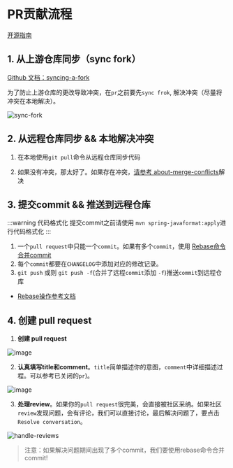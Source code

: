 # PR贡献流程
[开源指南](https://docs.github.com/zh/pull-requests)

## 1. 从上游仓库同步（sync fork）

[Github 文档：syncing-a-fork](https://docs.github.com/zh/pull-requests/collaborating-with-pull-requests/working-with-forks/syncing-a-fork) 

为了防止上游仓库的更改导致冲突，在`pr`之前要先`sync frok`, 解决冲突（尽量将冲突在本地解决）。

![sync-fork](/assets/sync-fork.png)


## 2. 从远程仓库同步 && 本地解决冲突
1. 在本地使用`git pull`命令从远程仓库同步代码

2. 如果没有冲突，那太好了。如果存在冲突，[请参考 about-merge-conflicts](https://docs.github.com/zh/pull-requests/collaborating-with-pull-requests/addressing-merge-conflicts/about-merge-conflicts)解决

## 3. 提交commit && 推送到远程仓库

:::warning 代码格式化
提交commit之前请使用 `mvn spring-javaformat:apply`进行代码格式化
:::

1. 一个`pull request`中只能一个`commit`。如果有多个`commit`，使用 [Rebase命令合并commit](rebase-option.md)
2. 每个`commit`都要在`CHANGELOG`中添加对应的修改记录。
3. `git push` 或则 `git push -f`(合并了远程`commit`添加 `-f`)推送`commit`到远程仓库

- [Rebase操作参考文档](rebase-option.md)

## 4. 创建 pull request

1. **创建 pull request**

![image](/assets/create-full-pequest.png)

2. **认真填写title和comment**。`title`简单描述你的意图，`comment`中详细描述过程。可以参考已关闭的`pr`)。

![image](/assets/pr.png)

3. **处理review**。如果你的`pull request`很完美，会直接被社区采纳。如果社区`review`发现问题，会有评论，我们可以直接讨论，最后解决问题了，要点击 `Resolve conversation`。

![handle-reviews](/assets/handle-reviews.png)

> 注意：如果解决问题期间出现了多个commit，我们要使用rebase命令合并commit!